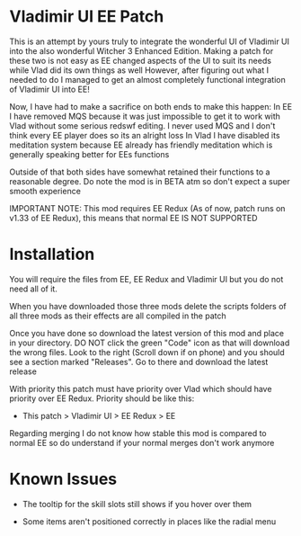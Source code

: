 # Vladimir UI EE Patch

This is an attempt by yours truly to integrate the wonderful UI of Vladimir UI into the also wonderful Witcher 3 Enhanced Edition.
Making a patch for these two is not easy as EE changed aspects of the UI to suit its needs while Vlad did its own things as well
However, after figuring out what I needed to do I managed to get an almost completely functional integration of Vladimir UI into EE!

Now, I have had to make a sacrifice on both ends to make this happen:
In EE I have removed MQS because it was just impossible to get it to work with Vlad without some serious redswf editing. I never used MQS and I don't think every EE player does so its an alright loss
In Vlad I have disabled its meditation system because EE already has friendly meditation which is generally speaking better for EEs functions

Outside of that both sides have somewhat retained their functions to a reasonable degree. Do note the mod is in BETA atm so don't expect a super smooth experience

IMPORTANT NOTE: This mod requires EE Redux (As of now, patch runs on v1.33 of EE Redux), this means that normal EE IS NOT SUPPORTED

# Installation
You will require the files from EE, EE Redux and Vladimir UI but you do not need all of it. 

When you have downloaded those three mods delete the scripts folders of all three mods as their effects are all compiled in the patch

Once you have done so download the latest version of this mod and place in your directory. DO NOT click the green "Code" icon as that will download the wrong files. Look to the right (Scroll down if on phone) and you should see a section marked "Releases". Go to there and download the latest release

With priority this patch must have priority over Vlad which should have priority over EE Redux. Priority should be like this:

- This patch > Vladimir UI > EE Redux > EE

Regarding merging I do not know how stable this mod is compared to normal EE so do understand if your normal merges don't work anymore

# Known Issues

- The tooltip for the skill slots still shows if you hover over them

- Some items aren't positioned correctly in places like the radial menu
